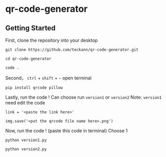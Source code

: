 # qr-code-generator

## Getting Started

First, clone the repository into your desktop

```
git clone https://github.com/teckann/qr-code-generator.git

cd qr-code-generator

code .
```

Second， `ctrl` + `shift` + `~` open terminal
```
pip install qrcode pillow
```

Lastly, run the code !
Can choose run `version1` or `version2`
Note: `version1` need edit the code
```
link = '<paste the link here>'

img.save('<put the qrcode file name here>.png')
```

Now, run the code ! (paste this code in terminal)
Choose 1
```
python version1.py
```
```
python version2.py
```
